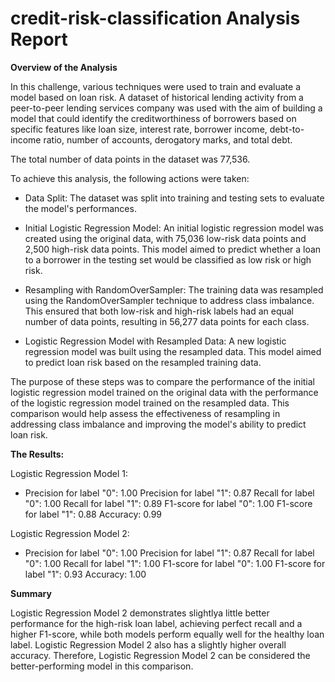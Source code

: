 # credit-risk-classification Analysis Report


**Overview of the Analysis**

In this challenge, various techniques were used to train and evaluate a model based on loan risk. A dataset of historical lending activity from a peer-to-peer lending services company was used with the aim of building a model that could identify the creditworthiness of borrowers based on specific features like loan size, interest rate, borrower income, debt-to-income ratio, number of accounts, derogatory marks, and total debt.

The total number of data points in the dataset was 77,536.


To achieve this analysis, the following actions were taken:



- Data Split: The dataset was split into training and testing sets to evaluate the model's performances.

- Initial Logistic Regression Model: An initial logistic regression model was created using the original data, with 75,036 low-risk data points and 2,500 high-risk data points. This model aimed to predict whether a loan to a borrower in the testing set would be classified as low risk or high risk.

- Resampling with RandomOverSampler: The training data was resampled using the RandomOverSampler technique to address class imbalance. This ensured that both low-risk and high-risk labels had an equal number of data points, resulting in 56,277 data points for each class.

- Logistic Regression Model with Resampled Data: A new logistic regression model was built using the resampled data. This model aimed to predict loan risk based on the resampled training data.

The purpose of these steps was to compare the performance of the initial logistic regression model trained on the original data with the performance of the logistic regression model trained on the resampled data. This comparison would help assess the effectiveness of resampling in addressing class imbalance and improving the model's ability to predict loan risk.



**The Results:**



Logistic Regression Model 1:



-  Precision for label "0": 1.00 Precision for label "1": 0.87 Recall for label "0": 1.00 Recall for label "1": 0.89 F1-score for label "0": 1.00 F1-score for label "1": 0.88 Accuracy: 0.99

Logistic Regression Model 2:  



- Precision for label "0": 1.00 Precision for label "1": 0.87 Recall for label "0": 1.00 Recall for label "1": 1.00 F1-score for label "0": 1.00 F1-score for label "1": 0.93 Accuracy: 1.00






**Summary**




Logistic Regression Model 2 demonstrates slightlya little better performance for the high-risk loan label, achieving perfect recall and a higher F1-score, while both models perform equally well for the healthy loan label. Logistic Regression Model 2 also has a slightly higher overall accuracy. Therefore, Logistic Regression Model 2 can be considered the better-performing model in this comparison.
